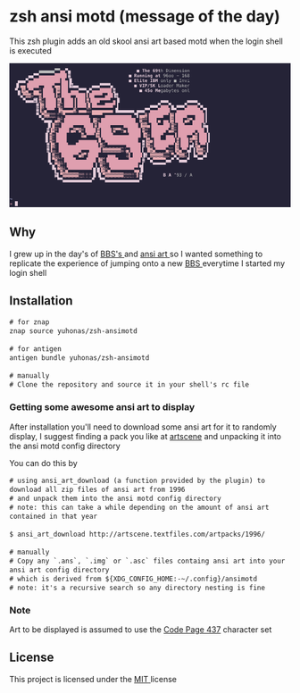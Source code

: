 # zsh ansi motd (message of the day)

This zsh plugin adds an old skool ansi art based motd when the login shell is executed

![Example MOTD](./example.png)

## Why

I grew up in the day's of [ BBS's ](https://en.wikipedia.org/wiki/Bulletin_board_system) and [ ansi art ](https://en.wikipedia.org/wiki/ANSI_art) so I wanted something
to replicate the experience of jumping onto a new [ BBS ](https://en.wikipedia.org/wiki/Bulletin_board_system) everytime I started my login shell

## Installation

```
# for znap
znap source yuhonas/zsh-ansimotd

# for antigen
antigen bundle yuhonas/zsh-ansimotd

# manually
# Clone the repository and source it in your shell's rc file
```

### Getting some awesome ansi art to display
After installation you'll need to download some ansi art for it to randomly display, I suggest
finding a pack you like at [artscene](http://artscene.textfiles.com/artpacks/) and unpacking it
into the ansi motd config directory

You can do this by

```
# using ansi_art_download (a function provided by the plugin) to download all zip files of ansi art from 1996
# and unpack them into the ansi motd config directory
# note: this can take a while depending on the amount of ansi art contained in that year

$ ansi_art_download http://artscene.textfiles.com/artpacks/1996/

# manually
# Copy any `.ans`, `.img` or `.asc` files containg ansi art into your ansi art config directory
# which is derived from ${XDG_CONFIG_HOME:-~/.config}/ansimotd
# note: it's a recursive search so any directory nesting is fine
```

### Note
Art to be displayed is assumed to use the [Code Page 437]( https://en.wikipedia.org/wiki/Code_page_437 ) character set


## License

This project is licensed under the [ MIT ](./LICENSE) license
